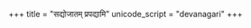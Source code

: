 +++
title = "सद्योजातम् प्रपद्यामि"
unicode_script = "devanagari"
+++

<div class="js_include" url="/vedAH/yajuH/taittirIyam/AraNyakam/sarva-prastutiH/06/43_sadyojAtam_prapadyAmi"  newLevelForH1="2" includeTitle="false"> </div>  

